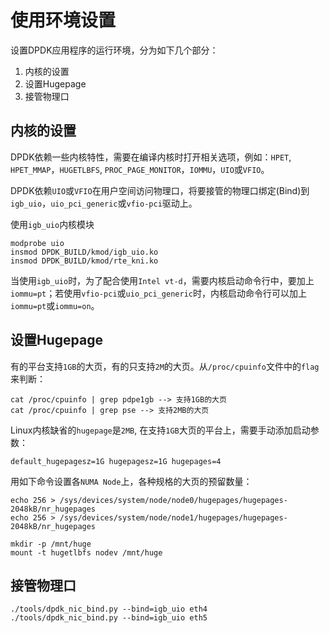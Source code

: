 # 使用环境设置

设置DPDK应用程序的运行环境，分为如下几个部分：

1. 内核的设置
2. 设置Hugepage
3. 接管物理口

## 内核的设置
DPDK依赖一些内核特性，需要在编译内核时打开相关选项，例如：`HPET`, `HPET_MMAP`，`HUGETLBFS`, `PROC_PAGE_MONITOR`，`IOMMU`，`UIO`或`VFIO`。


DPDK依赖`UIO`或`VFIO`在用户空间访问物理口，将要接管的物理口绑定(Bind)到`igb_uio`，`uio_pci_generic`或`vfio-pci`驱动上。

使用`igb_uio`内核模块
```
modprobe uio
insmod DPDK_BUILD/kmod/igb_uio.ko
insmod DPDK_BUILD/kmod/rte_kni.ko
```
当使用`igb_uio`时，为了配合使用`Intel vt-d`，需要内核启动命令行中，要加上`iommu=pt`；若使用`vfio-pci`或`uio_pci_generic`时，内核启动命令行可以加上`iommu=pt`或`iommu=on`。


## 设置Hugepage

有的平台支持`1GB`的大页，有的只支持`2M`的大页。从`/proc/cpuinfo`文件中的`flag`来判断：
```
cat /proc/cpuinfo | grep pdpe1gb --> 支持1GB的大页
cat /proc/cpuinfo | grep pse --> 支持2MB的大页
```

Linux内核缺省的`hugepage`是`2MB`, 在支持`1GB`大页的平台上，需要手动添加启动参数：
```
default_hugepagesz=1G hugepagesz=1G hugepages=4
```

用如下命令设置各`NUMA Node`上，各种规格的大页的预留数量：

```
echo 256 > /sys/devices/system/node/node0/hugepages/hugepages-2048kB/nr_hugepages
echo 256 > /sys/devices/system/node/node1/hugepages/hugepages-2048kB/nr_hugepages

mkdir -p /mnt/huge
mount -t hugetlbfs nodev /mnt/huge
```

## 接管物理口
```
./tools/dpdk_nic_bind.py --bind=igb_uio eth4
./tools/dpdk_nic_bind.py --bind=igb_uio eth5
```
